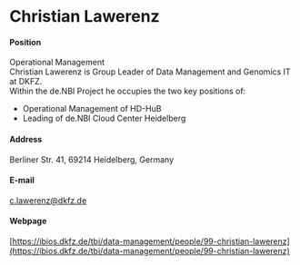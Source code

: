 <figure class="wp-block-image"><img src="http://congo.embl.de/hd-hub/wp-content/uploads/chris.jpg" alt="" class="wp-image-336"/></figure>

# Christian Lawerenz

#### Position
Operational Management<br/>
Christian Lawerenz is Group Leader of Data Management and Genomics IT at DKFZ.<br/>
Within the de.NBI Project he occupies the two key positions of:<br/>
<ul><li>Operational Management of HD-HuB</li><li>Leading of de.NBI Cloud Center Heidelberg</li></ul>

#### Address
Berliner Str. 41, 69214  Heidelberg, Germany

#### E-mail
c.lawerenz@dkfz.de

#### Webpage
[https://ibios.dkfz.de/tbi/data-management/people/99-christian-lawerenz](https://ibios.dkfz.de/tbi/data-management/people/99-christian-lawerenz)
